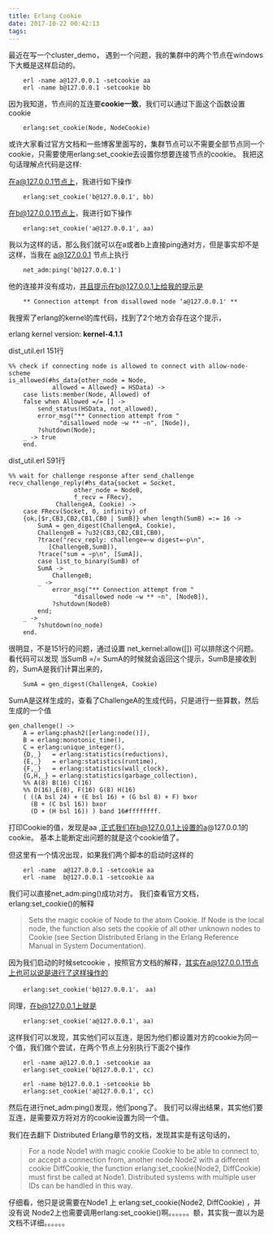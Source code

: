 ```yaml
---
title: Erlang Cookie
date: 2017-10-22 00:42:13
tags:
---
```

最近在写一个cluster_demo， 遇到一个问题，我的集群中的两个节点在windows下大概是这样启动的。
		
		erl -name a@127.0.0.1 -setcookie aa
		erl -name b@127.0.0.1 -setcookie bb
因为我知道，节点间的互连要**cookie一致**，我们可以通过下面这个函数设置cookie
			
		erlang:set_cookie(Node, NodeCookie)
或许大家看过官方文档和一些博客里面写的，集群节点可以不需要全部节点同一个cookie，只需要使用erlang:set_cookie去设置你想要连接节点的cookie。
我把这句话理解点代码是这样:

在a@127.0.0.1节点上，我进行如下操作

		erlang:set_cookie('b@127.0.0.1', bb)

在b@127.0.0.1节点上，我进行如下操作
		
		erlang:set_cookie('a@127.0.0.1', aa)

我以为这样的话，那么我们就可以在a或者b上直接ping通对方，但是事实却不是这样，当我在 a@127.0.0.1 节点上执行
		
		net_adm:ping('b@127.0.0.1')
他的连接并没有成功，并且提示在b@127.0.0.1上给我的提示是
		
		** Connection attempt from disallowed node ‘a@127.0.0.1' **
我搜索了erlang的kernel的库代码，找到了2个地方会存在这个提示，

erlang kernel version: **kernel-4.1.1**

dist_util.erl 151行 
```
%% check if connecting node is allowed to connect with allow-node-scheme
is_allowed(#hs_data{other_node = Node, 
		    allowed = Allowed} = HSData) ->
    case lists:member(Node, Allowed) of
	false when Allowed =/= [] ->
	    send_status(HSData, not_allowed),
	    error_msg("** Connection attempt from "
		      "disallowed node ~w ** ~n", [Node]),
	    ?shutdown(Node);
	_ -> true
    end.
```

dist_util.erl 591行
```
%% wait for challenge response after send_challenge
recv_challenge_reply(#hs_data{socket = Socket, 
			      other_node = NodeB,
			      f_recv = FRecv}, 
		     ChallengeA, Cookie) ->
    case FRecv(Socket, 0, infinity) of
	{ok,[$r,CB3,CB2,CB1,CB0 | SumB]} when length(SumB) =:= 16 ->
	    SumA = gen_digest(ChallengeA, Cookie),
	    ChallengeB = ?u32(CB3,CB2,CB1,CB0),
	    ?trace("recv_reply: challenge=~w digest=~p\n",
		   [ChallengeB,SumB]),
	    ?trace("sum = ~p\n", [SumA]),
	    case list_to_binary(SumB) of
		SumA ->
		    ChallengeB;
		_ ->
		    error_msg("** Connection attempt from "
			      "disallowed node ~w ** ~n", [NodeB]),
		    ?shutdown(NodeB)
	    end;
	_ ->
	    ?shutdown(no_node)
    end.
```
很明显，不是151行的问题，通过设置 net_kernel:allow([]) 可以排除这个问题。
看代码可以发现 当SumB =/= SumA的时候就会返回这个提示，SumB是接收到的，SumA是我们计算出来的，

		SumA = gen_digest(ChallengeA, Cookie)
SumA是这样生成的，查看了ChallengeA的生成代码，只是进行一些算数，然后生成的一个值
```
gen_challenge() ->
    A = erlang:phash2([erlang:node()]),
    B = erlang:monotonic_time(),
    C = erlang:unique_integer(),
    {D,_}   = erlang:statistics(reductions),
    {E,_}   = erlang:statistics(runtime),
    {F,_}   = erlang:statistics(wall_clock),
    {G,H,_} = erlang:statistics(garbage_collection),
    %% A(8) B(16) C(16)
    %% D(16),E(8), F(16) G(8) H(16)
    ( ((A bsl 24) + (E bsl 16) + (G bsl 8) + F) bxor
      (B + (C bsl 16)) bxor 
      (D + (H bsl 16)) ) band 16#ffffffff.
```
打印Cookie的值，发现是aa ,正式我们在b@127.0.0.1上设置的a@127.0.0.1的cookie。
基本上能断定出问题的就是这个cookie值了。

但这里有一个情况出现，如果我们两个脚本的启动时这样的

		erl -name  a@127.0.0.1 -setcookie aa
		erl -name  b@127.0.0.1 -setcookie aa
我们可以直接net_adm:ping()成功对方。
我们查看官方文档，erlang:set_cookie()的解释

> Sets the magic cookie of Node to the atom Cookie. If Node is the local node, the function also sets the cookie of all other unknown nodes to Cookie (see Section Distributed Erlang in the Erlang Reference Manual in System Documentation).

因为我们启动的时候setcookie ，按照官方文档的解释，其实在a@127.0.0.1节点上也可以说是进行了这样操作的

		erlang:set_cookie('b@127.0.0.1'， aa)
同理，在b@127.0.0.1上就是
		
		erlang:set_cookie('a@127.0.0.1', aa)
这样我们可以发现，其实他们可以互连，是因为他们都设置对方的cookie为同一个值，我们做个尝试，在两个节点上分别执行下面2个操作
		
		erl -name a@127.0.0.1 -setcookie aa
		erlang:set_cookie('b@127.0.0.1', cc)

		erl -name b@127.0.0.1 -setcookie bb
		erlang:set_cookie('a@127.0.0.1', cc)

然后在进行net_adm:ping()发现，他们pong了。
我们可以得出结果，其实他们要互连，是需要双方将对方的cookie设置为同一个值。

我们在去翻下 Distributed Erlang章节的文档，发现其实是有这句话的，

> For a node Node1 with magic cookie Cookie to be able to connect to, or accept a connection from, another node Node2 with a different cookie DiffCookie, the function erlang:set_cookie(Node2, DiffCookie) must first be called at Node1. Distributed systems with multiple user IDs can be handled in this way.

仔细看，他只是说需要在Node1 上 erlang:set_cookie(Node2, DiffCookie) ，并没有说 Node2上也需要调用erlang:set_cookie()啊。。。。。。额，其实我一直以为是文档不详细。。。。。。